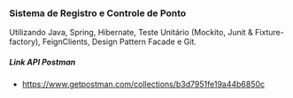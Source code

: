 ### Sistema de Registro e Controle de Ponto
Utilizando Java, Spring, Hibernate, Teste Unitário (Mockito, Junit & Fixture-factory), FeignClients, Design Pattern Facade e Git.

##### Link API Postman

* https://www.getpostman.com/collections/b3d7951fe19a44b6850c

